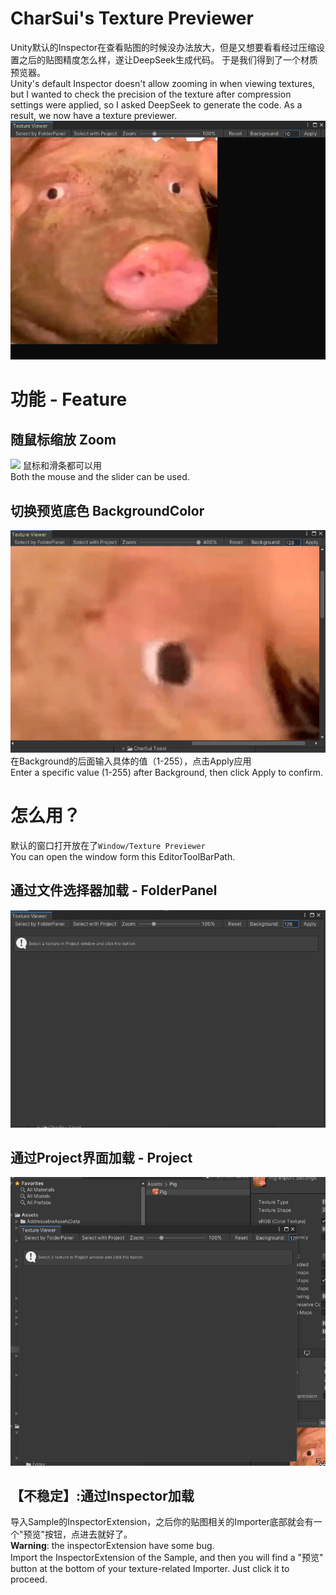 # CharSui's Texture Previewer

Unity默认的Inspector在查看贴图的时候没办法放大，但是又想要看看经过压缩设置之后的贴图精度怎么样，遂让DeepSeek生成代码。
于是我们得到了一个材质预览器。  
Unity's default Inspector doesn't allow zooming in when viewing textures, but I wanted to check the precision of the texture after compression settings were applied, so I asked DeepSeek to generate the code. As a result, we now have a texture previewer.
![](./ReadmeResources~/Snipaste_2025-02-19_14-40-27.png)

# 功能 - Feature
## 随鼠标缩放 Zoom
![](./ReadmeResources~/pig_bigger.gif)
鼠标和滑条都可以用  
Both the mouse and the slider can be used.
## 切换预览底色 BackgroundColor
![](./ReadmeResources~/pig_color.gif)
在Background的后面输入具体的值（1-255），点击Apply应用  
Enter a specific value (1-255) after Background, then click Apply to confirm.
# 怎么用？
默认的窗口打开放在了`Window/Texture Previewer`  
You can open the window form this EditorToolBarPath.
## 通过文件选择器加载 - FolderPanel
![](./ReadmeResources~/pig_folder.gif)

## 通过Project界面加载 - Project
![](./ReadmeResources~/pig_project.gif)

## 【不稳定】:通过Inspector加载
导入Sample的InspectorExtension，之后你的贴图相关的Importer底部就会有一个"预览"按钮，点进去就好了。  
**Warning**: the inspectorExtension have some bug.  
Import the InspectorExtension of the Sample, and then you will find a "预览" button at the bottom of your texture-related Importer. Just click it to proceed.


